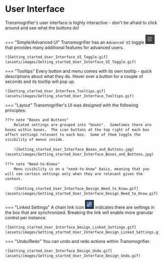 # User Interface
Transmogrifier's user interface is highly interactive - don't be afraid to click around and see what the buttons do!

=== "Simple/Advanced UI"
    Transmogrifier has an `Advanced UI` toggle  ![Getting_started_User_Interface_UI_Toggle.png](assets/images/Getting_started_User_Interface_UI_Toggle.png)  that provides many additional features for advanced users.

    ![Getting_started_User_Interface_UI_Toggle.gif](assets/images/Getting_started_User_Interface_UI_Toggle.gif)

=== "Tooltips"
    Every button and menu comes with its own tooltip - quick descriptions about what they do.  Hover over a button for a couple of seconds and its tooltip will pop up.

    ![Getting_started_User_Interface_Tooltips.gif](assets/images/Getting_started_User_Interface_Tooltips.gif)


=== "Layout"
    Transmogrifier's UI was designed with the following principles:
    
    ???+ note "Boxes and Buttons"
        Related settings are grouped into "boxes".  Sometimes there are boxes within boxes.  The icon buttons at the top right of each box affect settings relevant to each box.  Some of them toggle the visibility of menus inside.  

        ![Getting_started_User_Interface_Boxes_and_Buttons.jpg](assets/images/Getting_started_User_Interface_Boxes_and_Buttons.jpg)

    ???+ note "Need-to-Knows"
        Menu visibility is on a "need-to-know" basis, meaning that you will see certain settings only when they are relevant given the context.
        
        ![Getting_started_User_Interface_Design_Need_to_Know.gif](assets/images/Getting_started_User_Interface_Design_Need_to_Know.gif)


=== "Linked Settings"
    A chain link icon ![Getting_started_User_Interface_Design_Linked_Settings_Link.png](assets/images/Getting_started_User_Interface_Design_Linked_Settings_Link.png) indicates there are settings in the box that are synchronized.  Breaking the link will enable more granular control per instance.

    ![Getting_started_User_Interface_Design_Linked_Settings.gif](assets/images/Getting_started_User_Interface_Design_Linked_Settings.gif)


=== "Undo/Redo"
    You can undo and redo actions within Transmogrifier.

    ![Getting_started_User_Interface_Design_Undo.gif](assets/images/Getting_started_User_Interface_Design_Undo.gif)
    

